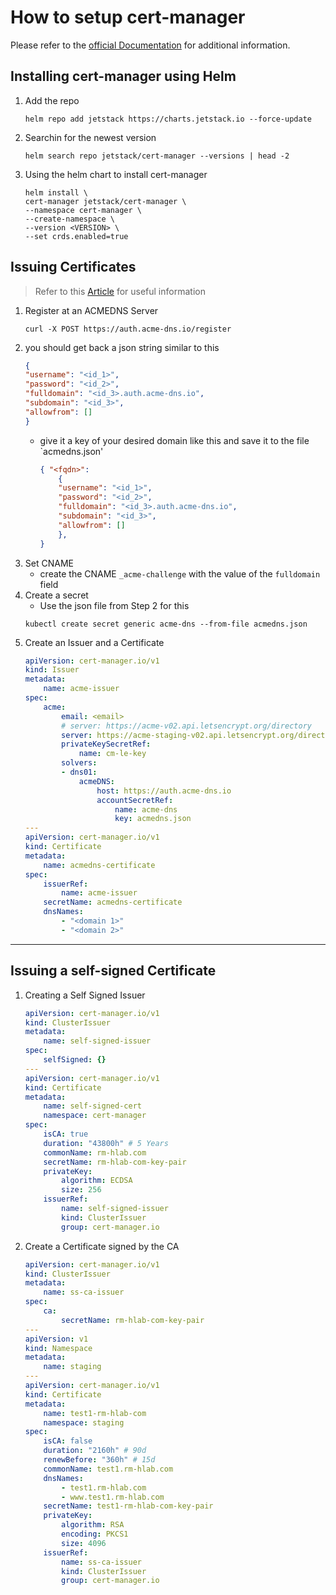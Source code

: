 # How to setup cert-manager
Please refer to the [official Documentation](https://cert-manager.io/docs/installation/) for additional information.

## Installing cert-manager using Helm
1. Add the repo
    ```
    helm repo add jetstack https://charts.jetstack.io --force-update
    ```
2. Searchin for the newest version
    ```
    helm search repo jetstack/cert-manager --versions | head -2
    ```
3. Using the helm chart to install cert-manager
    ```
    helm install \
    cert-manager jetstack/cert-manager \
    --namespace cert-manager \
    --create-namespace \
    --version <VERSION> \
    --set crds.enabled=true
    ```

## Issuing Certificates
> Refer to this [Article](https://cert-manager.io/docs/usage/ingress/) for useful information
1. Register at an ACMEDNS Server
    ```
    curl -X POST https://auth.acme-dns.io/register
    ```
2. you should get back a json string similar to this
    ```json
    {
    "username": "<id_1>",
    "password": "<id_2>",
    "fulldomain": "<id_3>.auth.acme-dns.io",
    "subdomain": "<id_3>",
    "allowfrom": []
    }
    ```
    - give it a key of your desired domain like this and save it to the file `acmedns.json'
        ```json
        { "<fqdn>":
            {
            "username": "<id_1>",
            "password": "<id_2>",
            "fulldomain": "<id_3>.auth.acme-dns.io",
            "subdomain": "<id_3>",
            "allowfrom": []
            },
        }
        ```
3. Set CNAME
    - create the CNAME `_acme-challenge` with the value of the `fulldomain` field
4. Create a secret
    - Use the json file from Step 2 for this
    ```
    kubectl create secret generic acme-dns --from-file acmedns.json
    ```
5. Create an Issuer and a Certificate
    ```yaml
    apiVersion: cert-manager.io/v1
    kind: Issuer
    metadata:
        name: acme-issuer
    spec:
        acme:
            email: <email>
            # server: https://acme-v02.api.letsencrypt.org/directory
            server: https://acme-staging-v02.api.letsencrypt.org/directory
            privateKeySecretRef:
                name: cm-le-key
            solvers:
            - dns01:
                acmeDNS:
                    host: https://auth.acme-dns.io
                    accountSecretRef:
                        name: acme-dns
                        key: acmedns.json
    ---
    apiVersion: cert-manager.io/v1
    kind: Certificate
    metadata:
        name: acmedns-certificate
    spec:
        issuerRef:
            name: acme-issuer
        secretName: acmedns-certificate
        dnsNames:
            - "<domain 1>"
            - "<domain 2>"
    ```

---

## Issuing a self-signed Certificate
1. Creating a Self Signed Issuer
    ```yaml
    apiVersion: cert-manager.io/v1
    kind: ClusterIssuer
    metadata:
        name: self-signed-issuer
    spec:
        selfSigned: {}
    ---
    apiVersion: cert-manager.io/v1
    kind: Certificate
    metadata:
        name: self-signed-cert
        namespace: cert-manager
    spec:
        isCA: true
        duration: "43800h" # 5 Years
        commonName: rm-hlab.com
        secretName: rm-hlab-com-key-pair
        privateKey:
            algorithm: ECDSA
            size: 256
        issuerRef:
            name: self-signed-issuer
            kind: ClusterIssuer
            group: cert-manager.io
    ```
2. Create a Certificate signed by the CA
    ```yaml
    apiVersion: cert-manager.io/v1
    kind: ClusterIssuer
    metadata:
        name: ss-ca-issuer
    spec:
        ca:
            secretName: rm-hlab-com-key-pair
    ---
    apiVersion: v1
    kind: Namespace
    metadata:
        name: staging
    ---
    apiVersion: cert-manager.io/v1
    kind: Certificate
    metadata:
        name: test1-rm-hlab-com
        namespace: staging
    spec:
        isCA: false
        duration: "2160h" # 90d
        renewBefore: "360h" # 15d
        commonName: test1.rm-hlab.com
        dnsNames:
            - test1.rm-hlab.com
            - www.test1.rm-hlab.com
        secretName: test1-rm-hlab-com-key-pair
        privateKey:
            algorithm: RSA
            encoding: PKCS1
            size: 4096
        issuerRef:
            name: ss-ca-issuer
            kind: ClusterIssuer
            group: cert-manager.io
```
